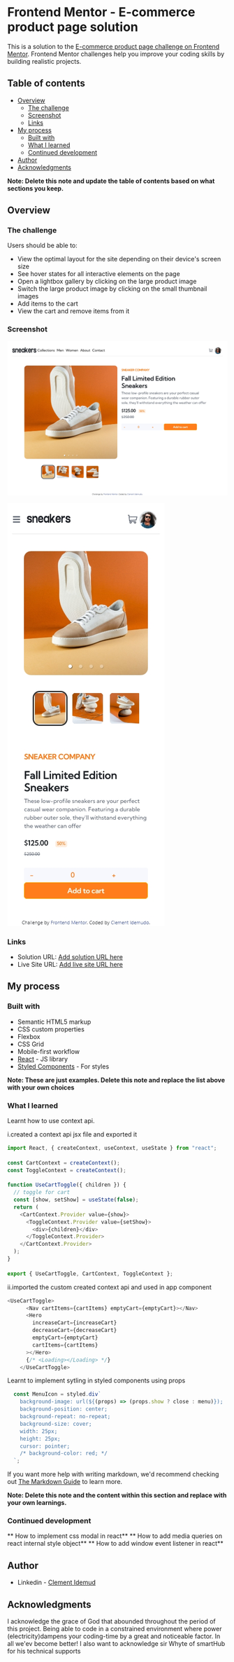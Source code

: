 # Frontend Mentor - E-commerce product page solution

This is a solution to the [E-commerce product page challenge on Frontend Mentor](https://www.frontendmentor.io/challenges/ecommerce-product-page-UPsZ9MJp6). Frontend Mentor challenges help you improve your coding skills by building realistic projects.

## Table of contents

- [Overview](#overview)
  - [The challenge](#the-challenge)
  - [Screenshot](#screenshot)
  - [Links](#links)
- [My process](#my-process)
  - [Built with](#built-with)
  - [What I learned](#what-i-learned)
  - [Continued development](#continued-development)
- [Author](#author)
- [Acknowledgments](#acknowledgments)

**Note: Delete this note and update the table of contents based on what sections you keep.**

## Overview

### The challenge

Users should be able to:

- View the optimal layout for the site depending on their device's screen size
- See hover states for all interactive elements on the page
- Open a lightbox gallery by clicking on the large product image
- Switch the large product image by clicking on the small thumbnail images
- Add items to the cart
- View the cart and remove items from it

### Screenshot


![laptop view](./screenshots/laptop.jpg)


![Mobile view](./screenshots/mobile.jpg)



### Links

- Solution URL: [Add solution URL here](https://your-solution-url.com)
- Live Site URL: [Add live site URL here](https://your-live-site-url.com)

## My process

### Built with

- Semantic HTML5 markup
- CSS custom properties
- Flexbox
- CSS Grid
- Mobile-first workflow
- [React](https://reactjs.org/) - JS library
- [Styled Components](https://styled-components.com/) - For styles

**Note: These are just examples. Delete this note and replace the list above with your own choices**

### What I learned
Learnt how to use context api. 

i.created a context api jsx file and exported it


```js
import React, { createContext, useContext, useState } from "react";

const CartContext = createContext();
const ToggleContext = createContext();

function UseCartToggle({ children }) {
  // toggle for cart
  const [show, setShow] = useState(false);
  return (
    <CartContext.Provider value={show}>
      <ToggleContext.Provider value={setShow}>
        <div>{children}</div>
      </ToggleContext.Provider>
    </CartContext.Provider>
  );
}

export { UseCartToggle, CartContext, ToggleContext };
```

ii.imported the custom created context api and used in app component

```js
<UseCartToggle>
      <Nav cartItems={cartItems} emptyCart={emptyCart}></Nav>
      <Hero
        increaseCart={increaseCart}
        decreaseCart={decreaseCart}
        emptyCart={emptyCart}
        cartItems={cartItems}
      ></Hero>
      {/* <Loading></Loading> */}
    </UseCartToggle>
```

Learnt to implement sytling in styled components using props

```js
  const MenuIcon = styled.div`
    background-image: url(${(props) => (props.show ? close : menu)});
    background-position: center;
    background-repeat: no-repeat;
    background-size: cover;
    width: 25px;
    height: 25px;
    cursor: pointer;
    /* background-color: red; */
  `;
```
If you want more help with writing markdown, we'd recommend checking out [The Markdown Guide](https://www.markdownguide.org/) to learn more.

**Note: Delete this note and the content within this section and replace with your own learnings.**

### Continued development

** How to implement css modal in react**
** How to add media queries on react internal style object**
** How to add window event listener in react**

## Author

- Linkedin - [Clement Idemud](https://www.linkedin.com/in/clement-clement-idemudo)


## Acknowledgments

I acknowledge the grace of God that abounded throughout the period of this project. Being able to code in a constrained environment where power (electricity)dampens your coding-time by a great and noticeable factor.
In all we'ev become better!
I also want to acknowledge sir Whyte of smartHub for his technical supports
